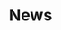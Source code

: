 ---
# An instance of the Accomplishments widget.
# Documentation: https://wowchemy.com/docs/page-builder/
widget: experience

# This file represents a page section.
headless: true

# Order that this section appears on the page.
weight: 30

# Note: `&shy;` is used to add a 'soft' hyphen in a long heading.
title: 'News'
subtitle:

# Date format
#   Refer to https://wowchemy.com/docs/customization/#date-format
date_format: January 2006

# Accomplishments.
#   Add/remove as many `item` blocks below as you like.
#   `title`, `organization`, and `date_start` are the required parameters.
#   Leave other parameters empty if not required.
#   Begin multi-line descriptions with YAML's `|2-` multi-line prefix.
experience:

  - title: 'China Scholarship Council (CSC) PhD research projects on Medical Image Computing'
    company: ''
    company_url: ''
    company_logo: icon
    location: ''
    date_start: '2023-12-15'
    date_end: '2024-01-31'
    description: 'Different PhD projects related to medical image computing are available for the Chinese national through the CSC scholarship programme: 1) [Multimodal Medical Image Reconstruction and Fusion using Generative Deep Learning](https://www.dundee.ac.uk/phds/projects/multimodal-medical-image-reconstruction-and-fusion-using-generative-deep-learning), 2) [Deep Learning Cardiac MRI reconstruction with motion compensation](https://www.dundee.ac.uk/phds/projects/deep-learning-cardiac-mri-reconstruction-motion-compensation), 3) [Deep Learning for Computational Imaging in Spectral Computed Tomography](https://www.dundee.ac.uk/phds/projects/deep-learning-computational-imaging-spectral-computed-tomography). Deadline 31 January 2024. Talented students can enquiry: please email me (aperelli001@dundee.ac.uk).'

  - title: 'Open applications for a self-funded PhD research project on Medical Imaging'
    company: ''
    company_url: ''
    company_logo: icon
    location: ''
    date_start: '2023-12-01'
    date_end: '2024-02-28'
    description: 'A self-funded PhD research project on "Robust Deep Learning for Medical Image Reconstruction" is advertised on [FindAPhD](https://www.findaphd.com/phds/project/robust-deep-learning-for-medical-image-reconstruction/?p143253). Deadline 28 February 2024. For enquiries please email me (aperelli001@dundee.ac.uk).'

  - title: 'New Paper: Uconnect Synergistic Spectral CT Reconstruction With U-Nets Connecting the Energy Bins'
    company: 'IEEE Transactions on Radiation and Plasma Medical Sciences'
    company_url: ''
    company_logo: icon
    location: ''
    date_start: '2023-11-01'
    date_end: ''
    description: 'A novel synergistic method for spectral CT reconstruction, namely Uconnect is published in [IEEE TRPMS](https://arxiv.org/abs/2311.00666). It utilizes trained convolutional neural networks to connect the energy bins to a latent image so that the full binned data is used synergistically.'

  - title: 'New Paper: Systematic Review on Learning-based Spectral CT'
    company: 'IEEE Transactions on Radiation and Plasma Medical Sciences'
    company_url: ''
    company_logo: icon
    location: ''
    date_start: '2023-10-01'
    date_end: ''
    description: 'In this review, we present the state-of-the-art data-driven techniques for spectral CT. Check out in [IEEE TRPMS](https://arxiv.org/abs/2304.07588).'

  - title: 'Opportunities for prospective Postdoc and PhD students'
    company: ''
    company_url: ''
    company_logo: icon
    location: ''
    date_start: '2022-03-21'
    date_end: ''
    description: 'If you are a strong Postdoc or PhD candidate in computational imaging interested in applying for individual fellowship, please contact me to discuss innotavive projects (aperelli001@dundee.ac.uk). '

#  - title: 'Released Code for Multichannel Convolutional Analysis Operator Learning (MCAOL)'
#    company: ''
#    company_url: ''
#    company_logo: icon
#    location: ''
#    date_start: '2022-03-21'
#    date_end: ''
#    description: 'The code for the Multi-channel Convolutional Analysis Operator Learning is now available on [GitHub](https://github.com/alperelli/MCAOL). Please check it out.'

#  - title: 'Newton International Fellowships'
#    company: ''
#    company_url: 'https://royalsociety.org/grants-schemes-awards/grants/newton-international/'
#    company_logo: icon
#    location: ''
#    date_start: '2022-02-28'
#    date_end: '2022-03-20'
#    description: 'For non-UK scientist in early career, great opportunity for applying to the prestigious Newton Fellowship. If you are a strong candidate interested in computational imaging, please contact me to discuss innotavive projects (aperelli001@dundee.ac.uk). '

  - title: 'New Paper: Multi-channel Convolutional Analysis Operator Learning for Dual-energy CT Reconstruction'
    company: 'Physics in Medicine & Biology'
    company_url: ''
    company_logo: icon
    location: ''
    date_start: '2022-01-01'
    date_end: ''
    description: 'Advanced dictionary learning method for Dual-energy CT reconstruction is published in [PMB](https://iopscience.iop.org/article/10.1088/1361-6560/ac4c32). The code is now available on [GitHub](https://github.com/alperelli/MCAOL). Check it out.'

#   - title: China PhD Scholarship Council Programme
#     company: ''
#     company_url: ''
#     company_logo: icon
#     location: ''
#     date_start: '2021-11-01'
#     date_end: '2022-01-20'
#     description: 'For Chinese nationals, great opportunity for PhD scholarship at the University of Dundee. If you are interested in medical imaging research projects, please contact me (aperelli001@dundee.ac.uk).'

#   - title: PhD scholarship Carnegie Trust Scotland
#     company: ''
#     company_url: ''
#     company_logo: icon
#     location: ''
#     date_start: '2021-11-01'
#     date_end: '2022-01-20'
#     description: 'Opportunity for First class honours students to pursue research in academia. If you are interested in medical imaging and want to know more, do not hesitate to  contact me (aperelli001@dundee.ac.uk).'


design:
  columns: '1' 
---